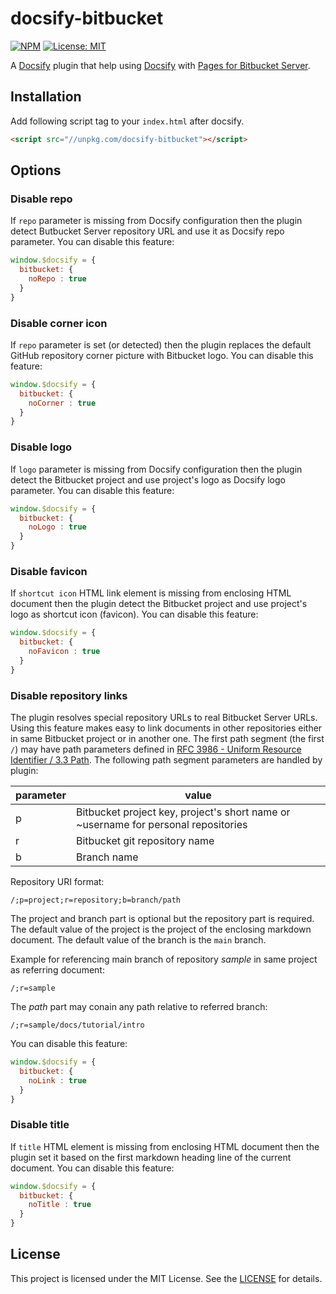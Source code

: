 # docsify-bitbucket

[![NPM](https://img.shields.io/npm/v/docsify-bitbucket.svg?style=flat-square)](https://www.npmjs.com/package/docsify-bitbucket)
[![License: MIT](https://img.shields.io/badge/License-MIT-yellow.svg?style=flat-square)](https://github.com/szkiba/docsify-bitbucket/blob/master/LICENSE)

A [Docsify](https://docsify.js.org) plugin that help using [Docsify](https://docsify.js.org) with [Pages for Bitbucket Server](https://mohamicorp.atlassian.net/wiki/spaces/DOC/pages/771817567/Pages+for+Bitbucket+Server).

## Installation

Add following script tag to your `index.html` after docsify.

```html
<script src="//unpkg.com/docsify-bitbucket"></script>
```

## Options

### Disable repo

If `repo` parameter is missing from Docsify configuration then the plugin detect Butbucket Server repository URL and use it as Docsify repo parameter. You can disable this feature:

```javascript
window.$docsify = {
  bitbucket: {
    noRepo : true
  }
}
```

### Disable corner icon

If `repo` parameter is set (or detected) then the plugin replaces the default GitHub repository corner picture with Bitbucket logo. You can disable this feature:

```javascript
window.$docsify = {
  bitbucket: {
    noCorner : true
  }
}
```

### Disable logo

If `logo` parameter is missing from Docsify configuration then the plugin detect the Bitbucket project and use project's logo as Docsify logo parameter. You can disable this feature:

```javascript
window.$docsify = {
  bitbucket: {
    noLogo : true
  }
}
```

### Disable favicon

If `shortcut icon` HTML link element is missing from enclosing HTML document then the plugin detect the Bitbucket project and use project's logo as shortcut icon (favicon). You can disable this feature:

```javascript
window.$docsify = {
  bitbucket: {
    noFavicon : true
  }
}
```

### Disable repository links

The plugin resolves special repository URLs to real Bitbucket Server URLs. Using this feature makes easy to link documents in other repositories either in same Bitbucket project or in another one. The first path segment (the first `/`) may have path parameters defined in [RFC 3986 -  Uniform Resource Identifier / 3.3 Path](https://tools.ietf.org/html/rfc3986#section-3.3). The following path segment parameters are handled by plugin:

parameter | value
----------|------------
p         | Bitbucket project key, project's short name or ~username for personal repositories
r         | Bitbucket git repository name
b         | Branch name


Repository URI format:

```
/;p=project;r=repository;b=branch/path
```

The project and branch part is optional but the repository part is required. The default value of the project is the project of the enclosing markdown document. The default value of the branch is the `main` branch.

Example for referencing main branch of repository *sample* in same project as referring document:

```
/;r=sample
```

The *path* part may conain any path relative to referred branch:

```
/;r=sample/docs/tutorial/intro
```

You can disable this feature:

```javascript
window.$docsify = {
  bitbucket: {
    noLink : true
  }
}
```

### Disable title

If `title` HTML element is missing from enclosing HTML document then the plugin set it based on the first markdown heading line of the current document. You can disable this feature:

```javascript
window.$docsify = {
  bitbucket: {
    noTitle : true
  }
}
```

## License

This project is licensed under the MIT License. See the [LICENSE](https://github.com/szkiba/docsify-bitbucket/blob/master/LICENSE) for details.
